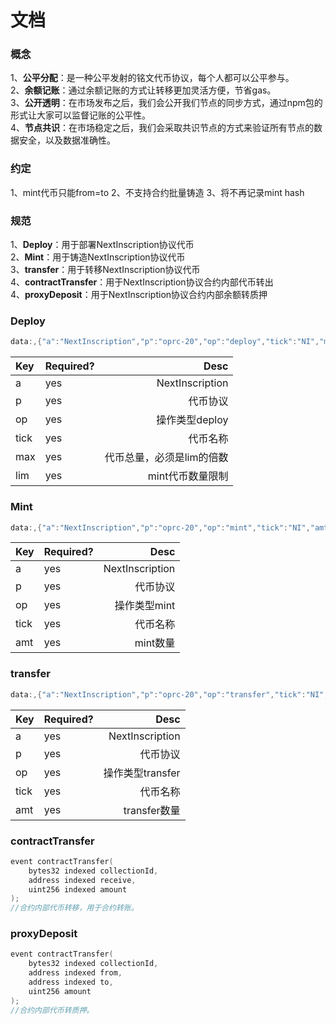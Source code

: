 # 文档

### 概念


1、**公平分配**：是一种公平发射的铭文代币协议，每个人都可以公平参与。  
2、**余额记账**：通过余额记账的方式让转移更加灵活方便，节省gas。   
3、**公开透明**：在市场发布之后，我们会公开我们节点的同步方式，通过npm包的形式让大家可以监督记账的公平性。  
4、**节点共识**：在市场稳定之后，我们会采取共识节点的方式来验证所有节点的数据安全，以及数据准确性。 

### 约定
1、mint代币只能from=to
2、不支持合约批量铸造
3、将不再记录mint hash
### 规范
1、**Deploy**：用于部署NextInscription协议代币  
2、**Mint**：用于铸造NextInscription协议代币  
3、**transfer**：用于转移NextInscription协议代币  
4、**contractTransfer**：用于NextInscription协议合约内部代币转出  
4、**proxyDeposit**：用于NextInscription协议合约内部余额转质押  
### Deploy
```cpp
data:,{"a":"NextInscription","p":"oprc-20","op":"deploy","tick":"NI","max":"210000000000","lim":"10000"}
```
| Key | Required? | Desc |
| :-----| :----  | ----: |
| a | yes | NextInscription |
| p | yes | 代币协议          |
| op | yes | 操作类型deploy   |
| tick | yes | 代币名称       |
| max  | yes | 代币总量，必须是lim的倍数       |
| lim  | yes | mint代币数量限制       |

### Mint
```cpp
data:,{"a":"NextInscription","p":"oprc-20","op":"mint","tick":"NI","amt":"10000"}
```
| Key | Required? | Desc |
| :-----| :----  | ----: |
| a | yes | NextInscription |
| p | yes | 代币协议          |
| op | yes | 操作类型mint  |
| tick | yes | 代币名称      |
| amt  | yes | mint数量  |

### transfer
```cpp
data:,{"a":"NextInscription","p":"oprc-20","op":"transfer","tick":"NI","amt":"10000"}
```
| Key | Required? | Desc |
| :-----| :----  | ----: |
| a | yes | NextInscription |
| p | yes | 代币协议          |
| op | yes | 操作类型transfer  |
| tick | yes | 代币名称      |
| amt  | yes | transfer数量  |

### contractTransfer
```cpp
event contractTransfer(
    bytes32 indexed collectionId,
    address indexed receive,
    uint256 indexed amount 
);
//合约内部代币转移，用于合约转账。
```
### proxyDeposit
```cpp
event contractTransfer(
    bytes32 indexed collectionId,
    address indexed from,
    address indexed to,
    uint256 amount 
);
//合约内部代币转质押。
```

